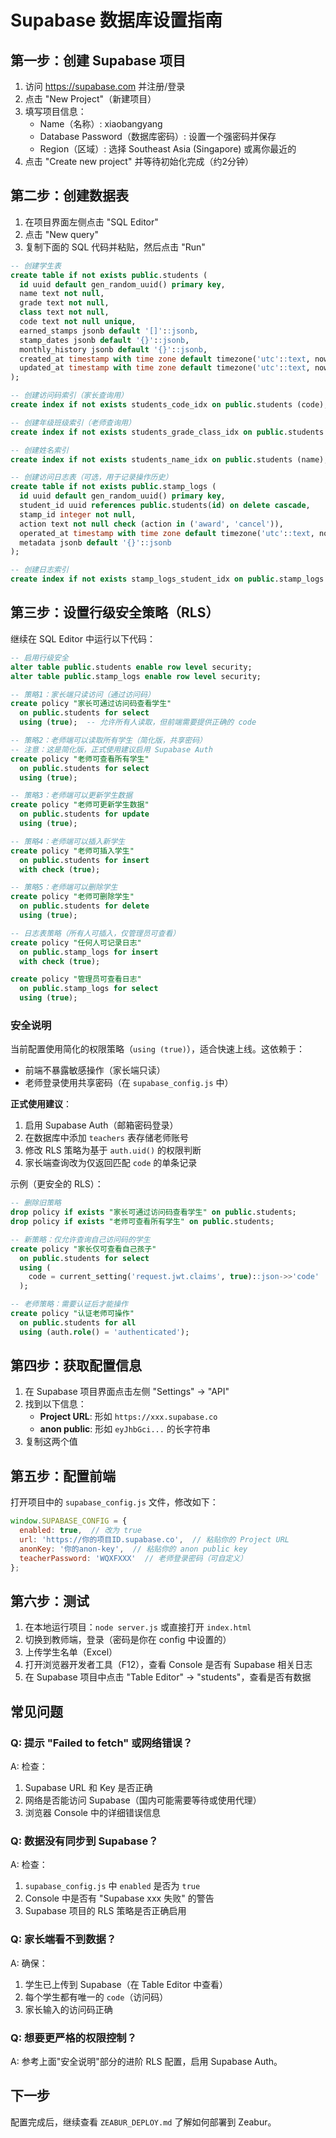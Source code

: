 # Supabase 数据库设置指南

## 第一步：创建 Supabase 项目

1. 访问 https://supabase.com 并注册/登录
2. 点击 "New Project"（新建项目）
3. 填写项目信息：
   - Name（名称）: xiaobangyang
   - Database Password（数据库密码）: 设置一个强密码并保存
   - Region（区域）: 选择 Southeast Asia (Singapore) 或离你最近的
4. 点击 "Create new project" 并等待初始化完成（约2分钟）

## 第二步：创建数据表

1. 在项目界面左侧点击 "SQL Editor"
2. 点击 "New query"
3. 复制下面的 SQL 代码并粘贴，然后点击 "Run"

```sql
-- 创建学生表
create table if not exists public.students (
  id uuid default gen_random_uuid() primary key,
  name text not null,
  grade text not null,
  class text not null,
  code text not null unique,
  earned_stamps jsonb default '[]'::jsonb,
  stamp_dates jsonb default '{}'::jsonb,
  monthly_history jsonb default '{}'::jsonb,
  created_at timestamp with time zone default timezone('utc'::text, now()) not null,
  updated_at timestamp with time zone default timezone('utc'::text, now()) not null
);

-- 创建访问码索引（家长查询用）
create index if not exists students_code_idx on public.students (code);

-- 创建年级班级索引（老师查询用）
create index if not exists students_grade_class_idx on public.students (grade, class);

-- 创建姓名索引
create index if not exists students_name_idx on public.students (name);

-- 创建访问日志表（可选，用于记录操作历史）
create table if not exists public.stamp_logs (
  id uuid default gen_random_uuid() primary key,
  student_id uuid references public.students(id) on delete cascade,
  stamp_id integer not null,
  action text not null check (action in ('award', 'cancel')),
  operated_at timestamp with time zone default timezone('utc'::text, now()) not null,
  metadata jsonb default '{}'::jsonb
);

-- 创建日志索引
create index if not exists stamp_logs_student_idx on public.stamp_logs (student_id);
```

## 第三步：设置行级安全策略（RLS）

继续在 SQL Editor 中运行以下代码：

```sql
-- 启用行级安全
alter table public.students enable row level security;
alter table public.stamp_logs enable row level security;

-- 策略1：家长端只读访问（通过访问码）
create policy "家长可通过访问码查看学生"
  on public.students for select
  using (true);  -- 允许所有人读取，但前端需要提供正确的 code

-- 策略2：老师端可以读取所有学生（简化版，共享密码）
-- 注意：这是简化版，正式使用建议启用 Supabase Auth
create policy "老师可查看所有学生"
  on public.students for select
  using (true);

-- 策略3：老师端可以更新学生数据
create policy "老师可更新学生数据"
  on public.students for update
  using (true);

-- 策略4：老师端可以插入新学生
create policy "老师可插入学生"
  on public.students for insert
  with check (true);

-- 策略5：老师端可以删除学生
create policy "老师可删除学生"
  on public.students for delete
  using (true);

-- 日志表策略（所有人可插入，仅管理员可查看）
create policy "任何人可记录日志"
  on public.stamp_logs for insert
  with check (true);

create policy "管理员可查看日志"
  on public.stamp_logs for select
  using (true);
```

### 安全说明

当前配置使用简化的权限策略（`using (true)`），适合快速上线。这依赖于：
- 前端不暴露敏感操作（家长端只读）
- 老师登录使用共享密码（在 `supabase_config.js` 中）

**正式使用建议**：
1. 启用 Supabase Auth（邮箱密码登录）
2. 在数据库中添加 `teachers` 表存储老师账号
3. 修改 RLS 策略为基于 `auth.uid()` 的权限判断
4. 家长端查询改为仅返回匹配 `code` 的单条记录

示例（更安全的 RLS）：
```sql
-- 删除旧策略
drop policy if exists "家长可通过访问码查看学生" on public.students;
drop policy if exists "老师可查看所有学生" on public.students;

-- 新策略：仅允许查询自己访问码的学生
create policy "家长仅可查看自己孩子"
  on public.students for select
  using (
    code = current_setting('request.jwt.claims', true)::json->>'code'
  );

-- 老师策略：需要认证后才能操作
create policy "认证老师可操作"
  on public.students for all
  using (auth.role() = 'authenticated');
```

## 第四步：获取配置信息

1. 在 Supabase 项目界面点击左侧 "Settings" → "API"
2. 找到以下信息：
   - **Project URL**: 形如 `https://xxx.supabase.co`
   - **anon public**: 形如 `eyJhbGci...` 的长字符串
3. 复制这两个值

## 第五步：配置前端

打开项目中的 `supabase_config.js` 文件，修改如下：

```javascript
window.SUPABASE_CONFIG = {
  enabled: true,  // 改为 true
  url: 'https://你的项目ID.supabase.co',  // 粘贴你的 Project URL
  anonKey: '你的anon-key',  // 粘贴你的 anon public key
  teacherPassword: 'WQXFXXX'  // 老师登录密码（可自定义）
};
```

## 第六步：测试

1. 在本地运行项目：`node server.js` 或直接打开 `index.html`
2. 切换到教师端，登录（密码是你在 config 中设置的）
3. 上传学生名单（Excel）
4. 打开浏览器开发者工具（F12），查看 Console 是否有 Supabase 相关日志
5. 在 Supabase 项目中点击 "Table Editor" → "students"，查看是否有数据

## 常见问题

### Q: 提示 "Failed to fetch" 或网络错误？
A: 检查：
1. Supabase URL 和 Key 是否正确
2. 网络是否能访问 Supabase（国内可能需要等待或使用代理）
3. 浏览器 Console 中的详细错误信息

### Q: 数据没有同步到 Supabase？
A: 检查：
1. `supabase_config.js` 中 `enabled` 是否为 `true`
2. Console 中是否有 "Supabase xxx 失败" 的警告
3. Supabase 项目的 RLS 策略是否正确启用

### Q: 家长端看不到数据？
A: 确保：
1. 学生已上传到 Supabase（在 Table Editor 中查看）
2. 每个学生都有唯一的 `code`（访问码）
3. 家长输入的访问码正确

### Q: 想要更严格的权限控制？
A: 参考上面"安全说明"部分的进阶 RLS 配置，启用 Supabase Auth。

## 下一步

配置完成后，继续查看 `ZEABUR_DEPLOY.md` 了解如何部署到 Zeabur。

